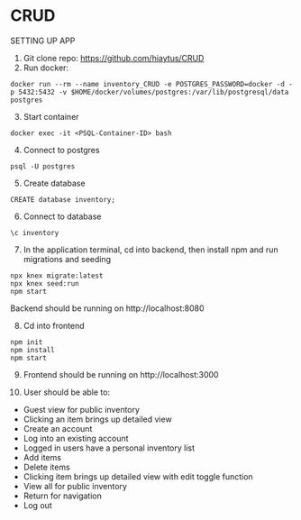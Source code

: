 # CRUD

SETTING UP APP
1. Git clone repo: https://github.com/hiaytus/CRUD
2. Run docker:
```
docker run --rm --name inventory_CRUD -e POSTGRES_PASSWORD=docker -d -p 5432:5432 -v $HOME/docker/volumes/postgres:/var/lib/postgresql/data postgres
```
3. Start container
```
docker exec -it <PSQL-Container-ID> bash
```
4. Connect to postgres
```
psql -U postgres
```
5. Create database
```
CREATE database inventory;
```
6. Connect to database
```
\c inventory
```
7. In the application terminal, cd into backend, then install npm and run migrations and seeding
```
npx knex migrate:latest
npx knex seed:run
npm start
```
Backend should be running on http://localhost:8080

8. Cd into frontend
```
npm init 
npm install
npm start
```
9. Frontend should be running on http://localhost:3000

10. User should be able to:
- Guest view for public inventory
- Clicking an item brings up detailed view
- Create an account
- Log into an existing account 
- Logged in users have a personal inventory list
- Add items
- Delete items 
- Clicking item brings up detailed view with edit toggle function
- View all for public inventory 
- Return for navigation
- Log out
